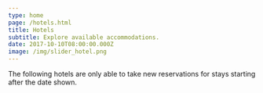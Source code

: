 ```yaml
---
type: home
page: /hotels.html
title: Hotels
subtitle: Explore available accommodations.
date: 2017-10-10T08:00:00.000Z
image: /img/slider_hotel.png
---
```

The following hotels are only able to take new reservations for stays starting after the date shown.


